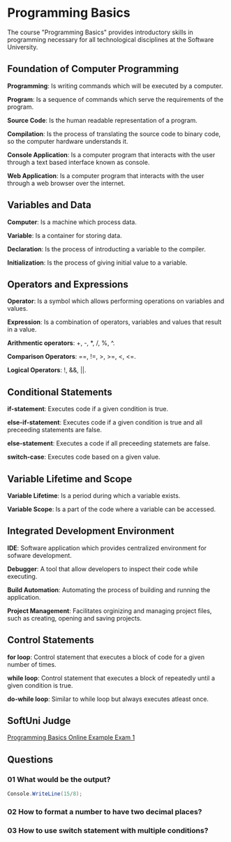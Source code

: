 # Programming Basics

The course "Programming Basics" provides introductory skills in programming
necessary for all technological disciplines at the Software University.

## Foundation of Computer Programming

__Programming__: Is writing commands which will be executed by a computer.

__Program__: Is a sequence of commands which serve the requirements of the
program.

__Source Code__: Is the human readable representation of a program.

__Compilation__: Is the process of translating the source code to binary code,
so the computer hardware understands it.

__Console Application__: Is a computer program that interacts with the user
through a text based interface known as console.

__Web Application__: Is a computer program that interacts with the user through
a web browser over the internet.

## Variables and Data

__Computer__: Is a machine which process data.

__Variable__: Is a container for storing data.

__Declaration__: Is the process of introducting a variable to the compiler.

__Initialization__: Is the process of giving initial value to a variable.

## Operators and Expressions

__Operator__: Is a symbol which allows performing operations on variables and
values.

__Expression__: Is a combination of operators, variables and values that result
in a value.

__Arithmentic operators__: +, -, *, /, %, ^.

__Comparison Operators__: ==, !=, >, >=, <, <=.

__Logical Operators__: !, &&, ||.

## Conditional Statements

__if-statement__: Executes code if a given condition is true.

__else-if-statement__: Executes code if a given condition is true and all
preceeding statements are false.

__else-statement__: Executes a code if all preceeding statemets are false.

__switch-case__: Executes code based on a given value.

## Variable Lifetime and Scope

__Variable Lifetime__: Is a period during which a variable exists.

__Variable Scope__: Is a part of the code where a variable can be accessed.

## Integrated Development Environment

__IDE__: Software application which provides centralized environment for sofware
development.

__Debugger__: A tool that allow developers to inspect their code while
executing.

__Build Automation__: Automating the process of building and running the
application.

__Project Management__: Facilitates orginizing and managing project files, such
as creating, opening and saving projects.

## Control Statements

__for loop__: Control statement that executes a block of code for a given number
of times.

__while loop__: Control statement that executes a block of repeatedly until a
given condition is true.

__do-while loop__: Similar to while loop but always executes atleast once.

## SoftUni Judge

[Programming Basics Online Example Exam 1](https://judge.softuni.org/Contests/Practice/Index/1538#0)

## Questions

### 01 What would be the output?

```csharp
Console.WriteLine(15/8);
```

### 02 How to format a number to have two decimal places?

### 03 How to use switch statement with multiple conditions?
